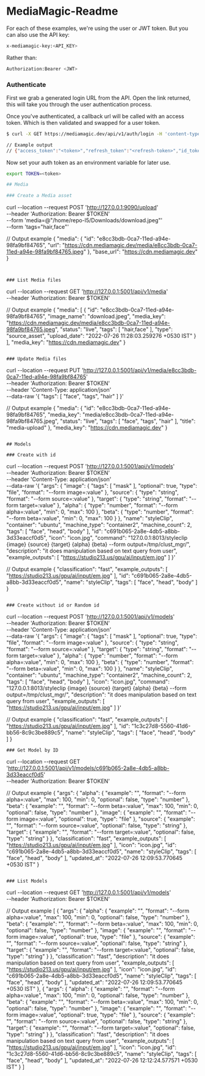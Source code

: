 # MediaMagic-Readme

For each of these examples, we're using the user or JWT token. But you can also use the API key:

```bash
x-mediamagic-key:<API_KEY>
```

Rather than:

```bash 
Authorization:Bearer <JWT>
```

### Authenticate

First we grab a generated login URL from the API. Open the link returned, this will take you through the user authentication process.

Once you've authenticated, a callback url will be called with an access token. Which is then validated and swapped for a user token.

```bash
$ curl -X GET https://mediamagic.dev/api/v1/auth/login -H 'content-type: application/mediamagic.rest.v1+json'

// Example output
// {"access_token":"<token>","refresh_token":"<refresh-token>","id_token":"","token_type":"Bearer"}
```

Now set your auth token as an environment variable for later use.

```bash
export TOKEN=<token>

## Media

### Create a Media asset

```
curl --location --request POST 'http://127.0.0.1:9090/upload' \
--header 'Authorization: Bearer $TOKEN' \
--form 'media=@"/home/repo-l5/Downloads/download.jpeg"' \
--form 'tags="hair,face"'

// Output example
{
    "media": {
        "id": "e8cc3bdb-0ca7-11ed-a94e-98fa9bf84765",
        "url": "https://cdn.mediamagic.dev/media/e8cc3bdb-0ca7-11ed-a94e-98fa9bf84765.jpeg"
    },
    "base_url": "https://cdn.mediamagic.dev"
}
```


### List Media files

```
curl --location --request GET 'http://127.0.0.1:5001/api/v1/media' \
--header 'Authorization: Bearer $TOKEN'

// Output example
{
    "media": [
        {
            "id": "e8cc3bdb-0ca7-11ed-a94e-98fa9bf84765",
            "image_name": "download.jpeg",
            "media_key": "https://cdn.mediamagic.dev/media/e8cc3bdb-0ca7-11ed-a94e-98fa9bf84765.jpeg",
            "status": "live",
            "tags": [
                "hair,face"
            ],
            "type": "source_asset",
            "upload_date": "2022-07-26 11:28:03.259276 +0530 IST"
        }
    ],
    "media_key": "https://cdn.mediamagic.dev"
}
```

### Update Media files

```
curl --location --request PUT 'http://127.0.0.1:5001/api/v1/media/e8cc3bdb-0ca7-11ed-a94e-98fa9bf84765' \
--header 'Authorization: Bearer $TOKEN' \
--header 'Content-Type: application/json' \
--data-raw '{
    "tags": [
                "face",
                "tags",
                "hair"
            ]
}'

// Output example
{
    "media": {
        "id": "e8cc3bdb-0ca7-11ed-a94e-98fa9bf84765",
        "media_key": "media/e8cc3bdb-0ca7-11ed-a94e-98fa9bf84765.jpeg",
        "status": "live",
        "tags": [
            "face",
            "tags",
            "hair"
        ],
        "title": "media-upload"
    },
    "media_key": "https://cdn.mediamagic.dev"
}
```

## Models

### Create with id

```
curl --location --request POST 'http://127.0.0.1:5001/api/v1/models' \
--header 'Authorization: Bearer $TOKEN' \
--header 'Content-Type: application/json' \
--data-raw '{
  "args": {
    "image": {
      "tags": [
        "mask"
      ],
      "optional": true,
      "type": "file",
      "format": "--form image=:value"
    },
    "source": {
      "type": "string",
      "format": "--form source=:value"
    },
    "target": {
      "type": "string",
      "format": "--form target=:value"
    },
    "alpha": {
      "type": "number",
      "format": "--form alpha=:value",
      "min": 0,
      "max": 100
    },
    "beta": {
      "type": "number",
      "format": "--form beta=:value",
      "min": 0,
      "max": 100
    }
  },
  "name": "styleClip",
  "container": "ubuntu",
  "machine_type": "container2",
  "machine_count": 2,
  "tags": [
    "face",
    "head",
    "body"
  ],
  "id": "c691b065-2a8e-4db5-a8bb-3d33eaccf0d5",
  "icon": "icon.jpg",
  "command": "127.0.0.1:8013/styleclip {image} {source} {target} {alpha} {beta} --form output=/tmp/clust_mgr/",
  "description": "it does manipulation based on text query from user",
  "example_outputs": [
    "https://studio213.us/gpu/ai/input/em.jpg"
  ]
}'

// Output example
{
    "classification": "fast",
    "example_outputs": [
        "https://studio213.us/gpu/ai/input/em.jpg"
    ],
    "id": "c691b065-2a8e-4db5-a8bb-3d33eaccf0d5",
    "name": "styleClip",
    "tags": [
        "face",
        "head",
        "body"
    ]
}
```

### Create without id or Random id

```
curl --location --request POST 'http://127.0.0.1:5001/api/v1/models' \
--header 'Authorization: Bearer $TOKEN' \
--header 'Content-Type: application/json' \
--data-raw '{
  "args": {
    "image": {
      "tags": [
        "mask"
      ],
      "optional": true,
      "type": "file",
      "format": "--form image=:value"
    },
    "source": {
      "type": "string",
      "format": "--form source=:value"
    },
    "target": {
      "type": "string",
      "format": "--form target=:value"
    },
    "alpha": {
      "type": "number",
      "format": "--form alpha=:value",
      "min": 0,
      "max": 100
    },
    "beta": {
      "type": "number",
      "format": "--form beta=:value",
      "min": 0,
      "max": 100
    }
  },
  "name": "styleClip",
  "container": "ubuntu",
  "machine_type": "container2",
  "machine_count": 2,
  "tags": [
    "face",
    "head",
    "body"
  ],
  "icon": "icon.jpg",
  "command": "127.0.0.1:8013/styleclip {image} {source} {target} {alpha} {beta} --form output=/tmp/clust_mgr/",
  "description": "it does manipulation based on text query from user",
  "example_outputs": [
    "https://studio213.us/gpu/ai/input/em.jpg"
  ]
}'

// Output example
{
    "classification": "fast",
    "example_outputs": [
        "https://studio213.us/gpu/ai/input/em.jpg"
    ],
    "id": "1c3c27d8-5560-41d6-bb56-8c9c3be889c5",
    "name": "styleClip",
    "tags": [
        "face",
        "head",
        "body"
    ]
}
```
### Get Model by ID

```
curl --location --request GET 'http://127.0.0.1:5001/api/v1/models/c691b065-2a8e-4db5-a8bb-3d33eaccf0d5' \
--header 'Authorization: Bearer $TOKEN'

// Output example
{
    "args": {
        "alpha": {
            "example": "",
            "format": "--form alpha=:value",
            "max": 100,
            "min": 0,
            "optional": false,
            "type": "number"
        },
        "beta": {
            "example": "",
            "format": "--form beta=:value",
            "max": 100,
            "min": 0,
            "optional": false,
            "type": "number"
        },
        "image": {
            "example": "",
            "format": "--form image=:value",
            "optional": true,
            "type": "file"
        },
        "source": {
            "example": "",
            "format": "--form source=:value",
            "optional": false,
            "type": "string"
        },
        "target": {
            "example": "",
            "format": "--form target=:value",
            "optional": false,
            "type": "string"
        }
    },
    "classification": "fast",
    "example_outputs": [
        "https://studio213.us/gpu/ai/input/em.jpg"
    ],
    "icon": "icon.jpg",
    "id": "c691b065-2a8e-4db5-a8bb-3d33eaccf0d5",
    "name": "styleClip",
    "tags": [
        "face",
        "head",
        "body"
    ],
    "updated_at": "2022-07-26 12:09:53.770645 +0530 IST"
}
```

### List Models

```
curl --location --request GET 'http://127.0.0.1:5001/api/v1/models' \
--header 'Authorization: Bearer $TOKEN'

// Output example
[
    {
        "args": {
            "alpha": {
                "example": "",
                "format": "--form alpha=:value",
                "max": 100,
                "min": 0,
                "optional": false,
                "type": "number"
            },
            "beta": {
                "example": "",
                "format": "--form beta=:value",
                "max": 100,
                "min": 0,
                "optional": false,
                "type": "number"
            },
            "image": {
                "example": "",
                "format": "--form image=:value",
                "optional": true,
                "type": "file"
            },
            "source": {
                "example": "",
                "format": "--form source=:value",
                "optional": false,
                "type": "string"
            },
            "target": {
                "example": "",
                "format": "--form target=:value",
                "optional": false,
                "type": "string"
            }
        },
        "classification": "fast",
        "description": "it does manipulation based on text query from user",
        "example_outputs": [
            "https://studio213.us/gpu/ai/input/em.jpg"
        ],
        "icon": "icon.jpg",
        "id": "c691b065-2a8e-4db5-a8bb-3d33eaccf0d5",
        "name": "styleClip",
        "tags": [
            "face",
            "head",
            "body"
        ],
        "updated_at": "2022-07-26 12:09:53.770645 +0530 IST"
    },
    {
        "args": {
            "alpha": {
                "example": "",
                "format": "--form alpha=:value",
                "max": 100,
                "min": 0,
                "optional": false,
                "type": "number"
            },
            "beta": {
                "example": "",
                "format": "--form beta=:value",
                "max": 100,
                "min": 0,
                "optional": false,
                "type": "number"
            },
            "image": {
                "example": "",
                "format": "--form image=:value",
                "optional": true,
                "type": "file"
            },
            "source": {
                "example": "",
                "format": "--form source=:value",
                "optional": false,
                "type": "string"
            },
            "target": {
                "example": "",
                "format": "--form target=:value",
                "optional": false,
                "type": "string"
            }
        },
        "classification": "fast",
        "description": "it does manipulation based on text query from user",
        "example_outputs": [
            "https://studio213.us/gpu/ai/input/em.jpg"
        ],
        "icon": "icon.jpg",
        "id": "1c3c27d8-5560-41d6-bb56-8c9c3be889c5",
        "name": "styleClip",
        "tags": [
            "face",
            "head",
            "body"
        ],
        "updated_at": "2022-07-26 12:12:24.577571 +0530 IST"
    }
]
```


